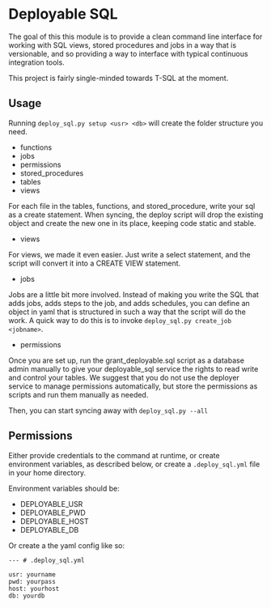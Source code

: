 Deployable SQL
==============

The goal of this this module is to provide a clean command line interface for
working with SQL views, stored procedures and jobs in a way that is versionable,
and so providing a way to interface with typical continuous integration tools.

This project is fairly single-minded towards T-SQL at the moment.

## Usage

Running `deploy_sql.py setup <usr> <db>` will create the folder structure you need.

* functions
* jobs
* permissions
* stored_procedures
* tables
* views

For each file in the tables, functions, and stored_procedure, write your sql as a
create statement. When syncing, the deploy script will drop the existing object
and create the new one in its place, keeping code static and stable.

* views

For views, we made it even easier.  Just write a select statement, and the
script will convert it into a CREATE VIEW statement.

* jobs

Jobs are a little bit more involved.  Instead of making you write the SQL that
adds jobs, adds steps to the job, and adds schedules, you can define an object
in yaml that is structured in such a way that the script will do the work. A
quick way to do this is to invoke `deploy_sql.py create_job <jobname>`.

* permissions

Once you are set up, run the grant_deployable.sql script as a database admin
manually to give your deployable_sql service the rights to read write and
control your tables.  We suggest that you do not use the deployer service to
manage permissions automatically, but store the permissions as scripts and run
them manually as needed.

Then, you can start syncing away with `deploy_sql.py --all`

## Permissions

Either provide credentials to the command at runtime, or create environment
variables, as described below, or create a `.deploy_sql.yml` file in your home
directory.  

Environment variables should be:

* DEPLOYABLE_USR
* DEPLOYABLE_PWD
* DEPLOYABLE_HOST
* DEPLOYABLE_DB

Or create a the yaml config like so:

    --- # .deploy_sql.yml

    usr: yourname
    pwd: yourpass
    host: yourhost
    db: yourdb
